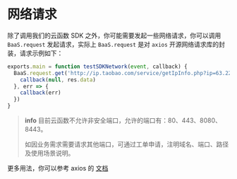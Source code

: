 <!-- ex_nonav -->

# 网络请求

除了调用我们的云函数 SDK 之外，你可能需要发起一些网络请求，你可以调用 `BaaS.request` 发起请求，实际上 `BaaS.request` 是对 `axios` 开源网络请求库的封装，请求示例如下：

```js
exports.main = function testSDKNetwork(event, callback) {
  BaaS.request.get('http://ip.taobao.com/service/getIpInfo.php?ip=63.223.108.42').then(res => {
    callback(null, res.data)
  }, err => {
    callback(err)
  })
}
```

> **info**
> 目前云函数不允许非安全端口，允许的端口有：80、443、8080、8443。
> 
> 如因业务需求需要请求其他端口，可通过工单申请，注明域名、端口、路径及使用场景说明。

更多用法，你可以参考 axios 的 [文档](https://github.com/axios/axios)